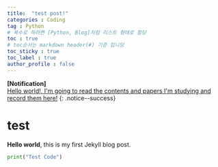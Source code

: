 ```yaml
---
title:  "test post!"
categories : Coding
tag : Python
# 복수로 하려면 [Python, Blog]처럼 리스트 형태로 할당
toc : true
# toc순서는 markdown header(#) 기준 입니당
toc_sticky : true
toc_label : true
author_profile : false
---
```


**[Notification]** 
<br/>
<u>Hello world!, I'm going to read the contents and papers I'm studying and record them here!</u>
{: .notice--success}

# test

**Hello world**, this is my first Jekyll blog post.

```python
print("Test Code")
```
